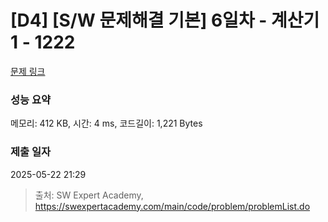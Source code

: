 # [D4] [S/W 문제해결 기본] 6일차 - 계산기1 - 1222 

[문제 링크](https://swexpertacademy.com/main/code/problem/problemDetail.do?contestProbId=AV14mbSaAEwCFAYD) 

### 성능 요약

메모리: 412 KB, 시간: 4 ms, 코드길이: 1,221 Bytes

### 제출 일자

2025-05-22 21:29



> 출처: SW Expert Academy, https://swexpertacademy.com/main/code/problem/problemList.do